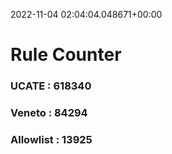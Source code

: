 2022-11-04 02:04:04.048671+00:00
# Rule Counter 
 ### UCATE : 618340

 ### Veneto : 84294

 ### Allowlist : 13925